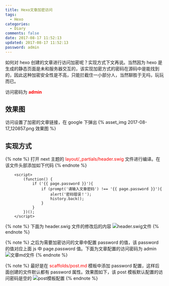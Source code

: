 ```yaml
---
title: Hexo文章加密访问
tags:
  - Hexo
categories:
  - Diary
comments: false
date: 2017-08-17 11:52:13
updated: 2017-08-17 11:52:13
password: admin
---
```


如何对 hexo 创建的文章进行访问加密呢？实现方式下文再说。当然因为 hexo 是生成的静态页面是未和服务器交互的，该实现加密方式的密码在源码中是能找到的，因此这种加密安全性是不高，只能拦截住一小部分人，当然聊胜于无吗，玩玩而已。

访问密码为 <b style="color:red">admin</b>

<!-- more --->

## 效果图

访问设置了加密的文章链接，在 google 下弹出
{% asset_img  2017-08-17_120857.png 效果图 %}


## 实现方式

{% note %}
打开 next 主题的 <font color="red">layout/_partials/header.swig</font> 文件进行编译。在该文件头部添加如下代码
{% endnote %}

```
	<script>
		(function() {
			if ('{{ page.password }}'){
				if (prompt('请输入文章密码') !== '{{ page.password }}'){
					alert('密码错误！');
					history.back();
				}
			}
		})();
	</script>
```




{% note %}
下面为 header.swig 文件的修改后的内容
<img src="2017-08-18_113243.png" title="header.swig文件" />
{% endnote %}

{% note %}
之后为需要加密访问的文章中配置 password 的值，该 password 的值对应上面 js 中 page.password 值。下面为文章配置的访问密码为 admin
<img src="2017-08-18_114037.png" title="文章md文件">
{% endnote %}

{% note %}
最好是在 <font color="red">scaffolds/post.md</font> 模板中添加 password 配置，这样后面创建的文件默认都有 password 属性。效果图如下，该 post 模板默认配置的访问密码是空的
<img src="2017-08-18_114449.png" title="post模板配置">
{% endnote %}


